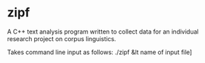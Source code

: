 # zipf

A C++ text analysis program written to collect data for an individual research project on corpus linguistics.

Takes command line input as follows:
./zipf &lt name of input file] <name of output file> <length of list to be printed>

